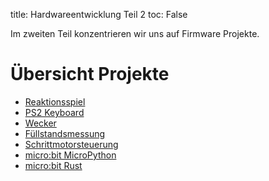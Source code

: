 title: Hardwareentwicklung Teil 2
toc: False

Im zweiten Teil konzentrieren wir uns auf Firmware Projekte.

# Übersicht Projekte
* [Reaktionsspiel]({filename}reaktionsspiel.md)
* [PS2 Keyboard]({filename}keyboard.md)
* [Wecker]({filename}wecker.md)
* [Füllstandsmessung]({filename}fuellstandsmessung.md)
* [Schrittmotorsteuerung]({filename}schrittmotor.md)
* [micro:bit MicroPython]({filename}micropython.md)
* [micro:bit Rust]({filename}rust.md)
